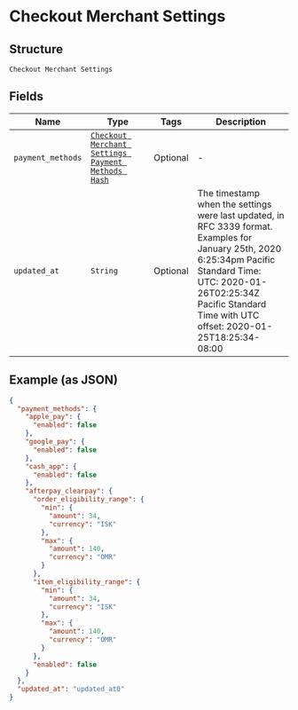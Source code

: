 
# Checkout Merchant Settings

## Structure

`Checkout Merchant Settings`

## Fields

| Name | Type | Tags | Description |
|  --- | --- | --- | --- |
| `payment_methods` | [`Checkout Merchant Settings Payment Methods Hash`](../../doc/models/checkout-merchant-settings-payment-methods.md) | Optional | - |
| `updated_at` | `String` | Optional | The timestamp when the settings were last updated, in RFC 3339 format.<br>Examples for January 25th, 2020 6:25:34pm Pacific Standard Time:<br>UTC: 2020-01-26T02:25:34Z<br>Pacific Standard Time with UTC offset: 2020-01-25T18:25:34-08:00 |

## Example (as JSON)

```json
{
  "payment_methods": {
    "apple_pay": {
      "enabled": false
    },
    "google_pay": {
      "enabled": false
    },
    "cash_app": {
      "enabled": false
    },
    "afterpay_clearpay": {
      "order_eligibility_range": {
        "min": {
          "amount": 34,
          "currency": "ISK"
        },
        "max": {
          "amount": 140,
          "currency": "OMR"
        }
      },
      "item_eligibility_range": {
        "min": {
          "amount": 34,
          "currency": "ISK"
        },
        "max": {
          "amount": 140,
          "currency": "OMR"
        }
      },
      "enabled": false
    }
  },
  "updated_at": "updated_at0"
}
```

